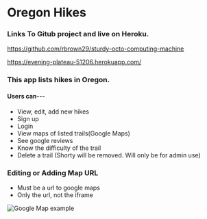# Oregon Hikes

### Links To Gitub project and live on Heroku.
 
https://github.com/rbrown29/sturdy-octo-computing-machine

https://evening-plateau-51206.herokuapp.com/

### This app lists hikes in Oregon.
#### Users can--- 
* View, edit, add new hikes
* Sign up
* Login
* View maps of listed trails(Google Maps)
* See google reviews
* Know the difficulty of the trail
* Delete a trail (Shorty will be removed. Will only be for admin use)

### Editing or Adding Map URL

* Must be a url to google maps
* Only the url, not the iframe

![Google Map example](/Users/richardbrown/Desktop/G00GLEMAP.png)

